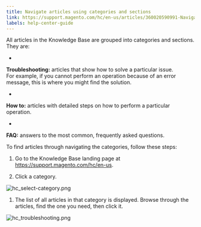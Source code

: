 ```yaml
---
title: Navigate articles using categories and sections
link: https://support.magento.com/hc/en-us/articles/360020590991-Navigate-articles-using-categories-and-sections
labels: help-center-guide
---
```


All articles in the Knowledge Base are grouped into categories and sections. They are:

* 
**Troubleshooting:** articles that show how to solve a particular issue.   
For example, if you cannot perform an operation because of an error message, this is where you might find the solution.  
 

* 
**How to:** articles with detailed steps on how to perform a particular operation.  
 

* 
**FAQ:** answers to the most common, frequently asked questions.

To find articles through navigating the categories, follow these steps:

1. Go to the Knowledge Base landing page at <https://support.magento.com/hc/en-us>.

1. Click a category.  
  
![hc_select-category.png](https://support.magento.com/hc/article_attachments/360016478792/hc_select-category.png)  
 

1. The list of all articles in that category is displayed. Browse through the articles, find the one you need, then click it.  
  
![hc_troubleshooting.png](https://support.magento.com/hc/article_attachments/360016530131/hc_troubleshooting.png)  
  
 

